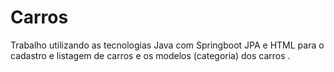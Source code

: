# Carros
Trabalho utilizando as tecnologias Java com Springboot JPA e HTML para o cadastro e listagem de carros e os modelos (categoria) dos carros .
